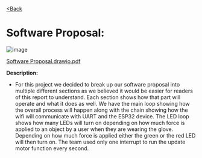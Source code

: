 [<Back](https://team-208-github-io.github.io/Team-208/)

# Software Proposal: 

![image](https://user-images.githubusercontent.com/122709159/221495350-4f46d31d-caf7-45c4-978b-bacd2194debf.png)

[Software Proposal.drawio.pdf](https://github.com/Team-208-github-io/Team-208/files/10843849/Software.Proposal.drawio.pdf)

**Description:**
* For this project we decided to break up our software proposal into multiple different sections as we believed it would be easier for readers of this report to understand\. Each section shows how that part will operate and what it does as well\. We have the main loop showing how the overall process will happen along with the chain showing how the wifi will communicate with UART and the ESP32 device\.  The LED loop shows how many LEDs will turn on depending on how much force is applied to an object by a user when they are wearing the glove\. Depending on how much force is applied either the green or the red LED will then turn on\. The team used only one interrupt to run the update motor function every second\.


